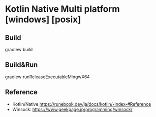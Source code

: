 Kotlin Native Multi platform [windows] [posix]
====

Build
----
gradlew build

Build&Run
----
gradlew runReleaseExecutableMingwX64


Reference
----
- Kotlin/Native https://runebook.dev/ja/docs/kotlin/-index-#Reference
- Winsock: https://www.geekpage.jp/programming/winsock/
